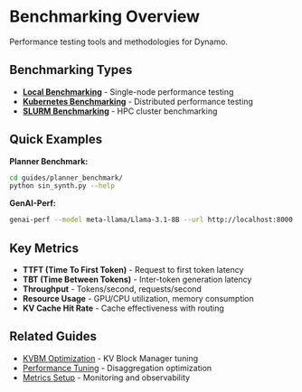# Benchmarking Overview

Performance testing tools and methodologies for Dynamo.

## Benchmarking Types

- **[Local Benchmarking](local.md)** - Single-node performance testing
- **[Kubernetes Benchmarking](kubernetes.md)** - Distributed performance testing  
- **[SLURM Benchmarking](../../../components/backends/sglang/slurm_jobs/README.md)** - HPC cluster benchmarking

## Quick Examples

**Planner Benchmark:**
```bash
cd guides/planner_benchmark/
python sin_synth.py --help
```

**GenAI-Perf:**
```bash
genai-perf --model meta-llama/Llama-3.1-8B --url http://localhost:8000 --backend openai
```

## Key Metrics

- **TTFT (Time To First Token)** - Request to first token latency
- **TBT (Time Between Tokens)** - Inter-token generation latency  
- **Throughput** - Tokens/second, requests/second
- **Resource Usage** - GPU/CPU utilization, memory consumption
- **KV Cache Hit Rate** - Cache effectiveness with routing

## Related Guides

- [KVBM Optimization](../kvbm_optimization.md) - KV Block Manager tuning
- [Performance Tuning](../../disagg_perf_tuning.md) - Disaggregation optimization
- [Metrics Setup](../../metrics.md) - Monitoring and observability